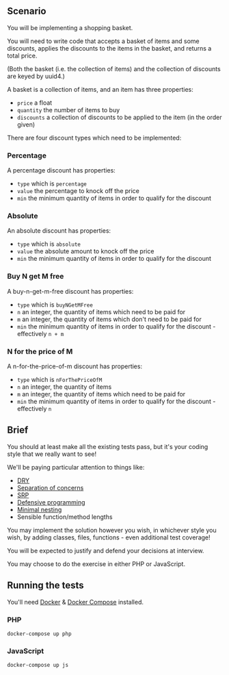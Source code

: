 
## Scenario

You will be implementing a shopping basket.

You will need to write code that accepts a basket of items and some discounts, applies the discounts to the items in the basket, and returns a total price.

(Both the basket (i.e. the collection of items) and the collection of discounts are keyed by uuid4.)

A basket is a collection of items, and an item has three properties:

* `price` a float
* `quantity` the number of items to buy
* `discounts` a collection of discounts to be applied to the item (in the order given)

There are four discount types which need to be implemented:

### Percentage

A percentage discount has properties:

* `type` which is `percentage`
* `value` the percentage to knock off the price
* `min` the minimum quantity of items in order to qualify for the discount

### Absolute

An absolute discount has properties:

* `type` which is `absolute`
* `value` the absolute amount to knock off the price
* `min` the minimum quantity of items in order to qualify for the discount

### Buy N get M free

A buy-n-get-m-free discount has properties:

* `type` which is `buyNGetMFree`
* `n` an integer, the quantity of items which need to be paid for
* `m` an integer, the quantity of items which don't need to be paid for
* `min` the minimum quantity of items in order to qualify for the discount - effectively `n + m`

### N for the price of M

A n-for-the-price-of-m discount has properties:

* `type` which is `nForThePriceOfM`
* `n` an integer, the quantity of items
* `m` an integer, the quantity of items which need to be paid for
* `min` the minimum quantity of items in order to qualify for the discount - effectively `n`

## Brief

You should at least make all the existing tests pass, but it's your coding style that we really want to see!

We'll be paying particular attention to things like:

* [DRY](https://en.wikipedia.org/wiki/Don%27t_repeat_yourself)
* [Separation of concerns](https://en.wikipedia.org/wiki/Separation_of_concerns)
* [SRP](https://en.wikipedia.org/wiki/Single_responsibility_principle)
* [Defensive programming](https://en.wikipedia.org/wiki/Defensive_programming)
* [Minimal nesting](https://en.wikibooks.org/wiki/Computer_Programming/Coding_Style/Minimize_nesting)
* Sensible function/method lengths

You may implement the solution however you wish, in whichever style you wish, by adding classes, files, functions - even additional test coverage!

You will be expected to justify and defend your decisions at interview.

You may choose to do the exercise in either PHP or JavaScript.

## Running the tests

You'll need [Docker](https://www.docker.com/) & [Docker Compose](https://docs.docker.com/compose/) installed.

### PHP

```docker-compose up php```

### JavaScript

```docker-compose up js```
